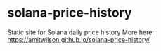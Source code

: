 # solana-price-history
Static site for Solana daily price history
More here: https://amitwilson.github.io/solana-price-history/
